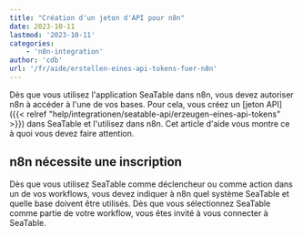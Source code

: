 ```yaml
---
title: "Création d'un jeton d'API pour n8n"
date: 2023-10-11
lastmod: '2023-10-11'
categories:
    - 'n8n-integration'
author: 'cdb'
url: '/fr/aide/erstellen-eines-api-tokens-fuer-n8n'
---
```


Dès que vous utilisez l'application SeaTable dans n8n, vous devez autoriser n8n à accéder à l'une de vos bases. Pour cela, vous créez un [jeton API]({{< relref "help/integrationen/seatable-api/erzeugen-eines-api-tokens" >}}) dans SeaTable et l'utilisez dans n8n. Cet article d'aide vous montre ce à quoi vous devez faire attention.

## n8n nécessite une inscription

Dès que vous utilisez SeaTable comme déclencheur ou comme action dans un de vos workflows, vous devez indiquer à n8n quel système SeaTable et quelle base doivent être utilisés. Dès que vous sélectionnez SeaTable comme partie de votre workflow, vous êtes invité à vous connecter à SeaTable.
